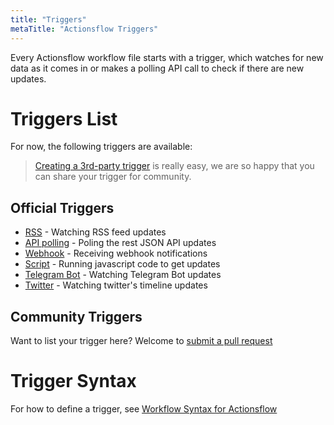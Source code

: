 ```yaml
---
title: "Triggers"
metaTitle: "Actionsflow Triggers"
---
```


Every Actionsflow workflow file starts with a trigger, which watches for new data as it comes in or makes a polling API call to check if there are new updates.

# Triggers List

For now, the following triggers are available:

> [Creating a 3rd-party trigger](/docs/creating-triggers.md) is really easy, we are so happy that you can share your trigger for community.

## Official Triggers

- [RSS](/docs/triggers/0-rss.md) - Watching RSS feed updates
- [API polling](/docs/triggers/1-poll.md) - Poling the rest JSON API updates
- [Webhook](/docs/triggers/2-webhook.md) - Receiving webhook notifications
- [Script](/docs/triggers/3-script.md) - Running javascript code to get updates
- [Telegram Bot](https://github.com/actionsflow/actionsflow/tree/master/packages/actionsflow-trigger-telegram_bot) - Watching Telegram Bot updates
- [Twitter](https://github.com/actionsflow/actionsflow/tree/master/packages/actionsflow-trigger-twitter) - Watching twitter's timeline updates

## Community Triggers

Want to list your trigger here? Welcome to [submit a pull request](https://github.com/actionsflow/actionsflow/edit/master/docs/triggers.md)

# Trigger Syntax

For how to define a trigger, see [Workflow Syntax for Actionsflow](/docs/workflow.md)
